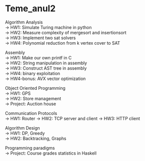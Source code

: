 # Teme_anul2

Algorithm Analysis  
  -> HW1: Simulate Turing machine in python  
  -> HW2: Measure complexity of mergesort and insertionsort  
  -> HW3: Implement two sat solvers  
  -> HW4: Polynomial reduction from k vertex cover to SAT  

Assembly  
  -> HW1: Make our own printf in C  
  -> HW2: String manipulation in assembly  
  -> HW3: Construct AST tree in assembly  
  -> HW4: binary exploitation  
  -> HW4-bonus: AVX vector optimization
  
Object Oriented Programming  
  -> HW1: GPS  
  -> HW2: Store management  
  -> Project: Auction house

Communication Protocols  
  -> HW1: Router
  -> HW2: TCP server and client
  -> HW3: HTTP client

Algorithm Design  
  -> HW1: DP, Greedy  
  -> HW2: Backtracking, Graphs
  
Programming paradigms  
  -> Project: Course grades statistics in Haskell
